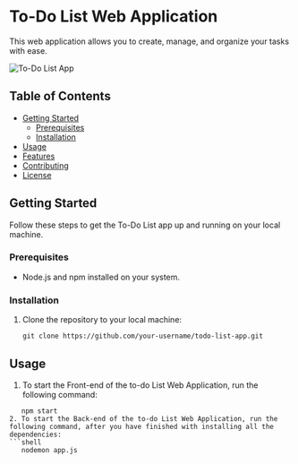 # To-Do List Web Application

This web application allows you to create, manage, and organize your tasks with ease.

![To-Do List App](app-screenshot.png)

## Table of Contents

- [Getting Started](#getting-started)
  - [Prerequisites](#prerequisites)
  - [Installation](#installation)
- [Usage](#usage)
- [Features](#features)
- [Contributing](#contributing)
- [License](#license)

## Getting Started

Follow these steps to get the To-Do List app up and running on your local machine.

### Prerequisites

- Node.js and npm installed on your system.

### Installation

1. Clone the repository to your local machine:

   ```shell
   git clone https://github.com/your-username/todo-list-app.git

## Usage
1. To start the Front-end of the to-do List Web Application, run the following command:
```shell
   npm start
2. To start the Back-end of the to-do List Web Application, run the following command, after you have finished with installing all the dependencies:
```shell
   nodemon app.js

